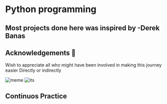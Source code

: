 # Python programming
## Most projects done here was inspired by **-Derek Banas**
## Acknowledgements :pray:
Wish to appreciate all who might have been involved in making this journey easier Directly or indirectly

![meme](https://coursemarks.com/wp-content/uploads/2020/11/2538582_65d7_4.jpg.webp)
![its](https://encrypted-tbn0.gstatic.com/images?q=tbn:ANd9GcQzlFn2N7nY5ZzBo4ny7qf7XSJmou8vD1kBIw&usqp=CAU)

## Continuos Practice
